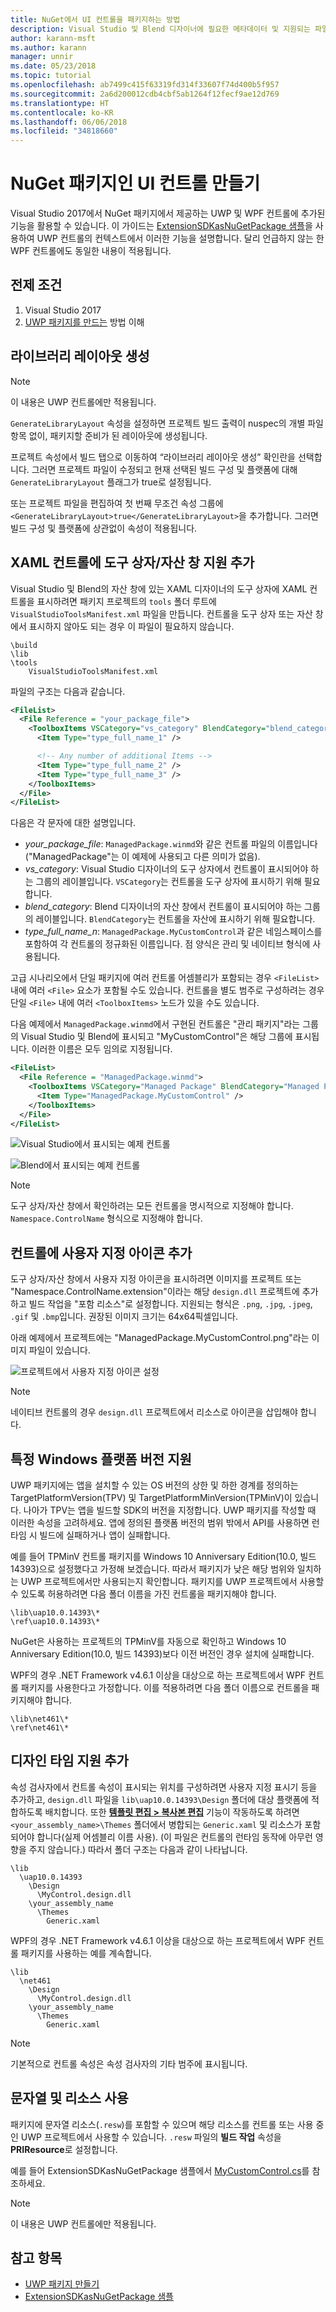```yaml
---
title: NuGet에서 UI 컨트롤을 패키지하는 방법
description: Visual Studio 및 Blend 디자이너에 필요한 메타데이터 및 지원되는 파일을 포함하여 UWP 또는 WPF 컨트롤을 포함하는 NuGet 패키지를 만드는 방법입니다.
author: karann-msft
ms.author: karann
manager: unnir
ms.date: 05/23/2018
ms.topic: tutorial
ms.openlocfilehash: ab7499c415f63319fd314f33607f74d400b5f957
ms.sourcegitcommit: 2a6d200012cdb4cbf5ab1264f12fecf9ae12d769
ms.translationtype: HT
ms.contentlocale: ko-KR
ms.lasthandoff: 06/06/2018
ms.locfileid: "34818660"
---
```

# <a name="creating-ui-controls-as-nuget-packages"></a>NuGet 패키지인 UI 컨트롤 만들기

Visual Studio 2017에서 NuGet 패키지에서 제공하는 UWP 및 WPF 컨트롤에 추가된 기능을 활용할 수 있습니다. 이 가이드는 [ExtensionSDKasNuGetPackage 샘플](https://github.com/NuGet/Samples/tree/master/ExtensionSDKasNuGetPackage)을 사용하여 UWP 컨트롤의 컨텍스트에서 이러한 기능을 설명합니다. 달리 언급하지 않는 한 WPF 컨트롤에도 동일한 내용이 적용됩니다.

## <a name="prerequisites"></a>전제 조건

1. Visual Studio 2017
1. [UWP 패키지를 만드는](create-uwp-packages.md) 방법 이해

## <a name="generate-library-layout"></a>라이브러리 레이아웃 생성

> [!Note]
> 이 내용은 UWP 컨트롤에만 적용됩니다.

`GenerateLibraryLayout` 속성을 설정하면 프로젝트 빌드 출력이 nuspec의 개별 파일 항목 없이, 패키지할 준비가 된 레이아웃에 생성됩니다.

프로젝트 속성에서 빌드 탭으로 이동하여 “라이브러리 레이아웃 생성” 확인란을 선택합니다. 그러면 프로젝트 파일이 수정되고 현재 선택된 빌드 구성 및 플랫폼에 대해 `GenerateLibraryLayout` 플래그가 true로 설정됩니다.

또는 프로젝트 파일을 편집하여 첫 번째 무조건 속성 그룹에 `<GenerateLibraryLayout>true</GenerateLibraryLayout>`을 추가합니다. 그러면 빌드 구성 및 플랫폼에 상관없이 속성이 적용됩니다.

## <a name="add-toolboxassets-pane-support-for-xaml-controls"></a>XAML 컨트롤에 도구 상자/자산 창 지원 추가

Visual Studio 및 Blend의 자산 창에 있는 XAML 디자이너의 도구 상자에 XAML 컨트롤을 표시하려면 패키지 프로젝트의 `tools` 폴더 루트에 `VisualStudioToolsManifest.xml` 파일을 만듭니다. 컨트롤을 도구 상자 또는 자산 창에서 표시하지 않아도 되는 경우 이 파일이 필요하지 않습니다.

    \build
    \lib
    \tools
        VisualStudioToolsManifest.xml

파일의 구조는 다음과 같습니다.

```xml
<FileList>
  <File Reference = "your_package_file">
    <ToolboxItems VSCategory="vs_category" BlendCategory="blend_category">
      <Item Type="type_full_name_1" />

      <!-- Any number of additional Items -->
      <Item Type="type_full_name_2" />
      <Item Type="type_full_name_3" />
    </ToolboxItems>
  </File>
</FileList>
```

다음은 각 문자에 대한 설명입니다.

- *your_package_file*: `ManagedPackage.winmd`와 같은 컨트롤 파일의 이름입니다("ManagedPackage"는 이 예제에 사용되고 다른 의미가 없음).
- *vs_category*: Visual Studio 디자이너의 도구 상자에서 컨트롤이 표시되어야 하는 그룹의 레이블입니다. `VSCategory`는 컨트롤을 도구 상자에 표시하기 위해 필요합니다.
- *blend_category*: Blend 디자이너의 자산 창에서 컨트롤이 표시되어야 하는 그룹의 레이블입니다. `BlendCategory`는 컨트롤을 자산에 표시하기 위해 필요합니다.
- *type_full_name_n*: `ManagedPackage.MyCustomControl`과 같은 네임스페이스를 포함하여 각 컨트롤의 정규화된 이름입니다. 점 양식은 관리 및 네이티브 형식에 사용됩니다.

고급 시나리오에서 단일 패키지에 여러 컨트롤 어셈블리가 포함되는 경우 `<FileList>` 내에 여러 `<File>` 요소가 포함될 수도 있습니다. 컨트롤을 별도 범주로 구성하려는 경우 단일 `<File>` 내에 여러 `<ToolboxItems>` 노드가 있을 수도 있습니다.

다음 예제에서 `ManagedPackage.winmd`에서 구현된 컨트롤은 "관리 패키지"라는 그룹의 Visual Studio 및 Blend에 표시되고 "MyCustomControl"은 해당 그룹에 표시됩니다. 이러한 이름은 모두 임의로 지정됩니다.

```xml
<FileList>
  <File Reference = "ManagedPackage.winmd">
    <ToolboxItems VSCategory="Managed Package" BlendCategory="Managed Package">
      <Item Type="ManagedPackage.MyCustomControl" />
    </ToolboxItems>
  </File>
</FileList>
```

![Visual Studio에서 표시되는 예제 컨트롤](media/UWP-control-vs-toolbox.png)

![Blend에서 표시되는 예제 컨트롤](media/UWP-control-blend-assets.png)

> [!Note]
> 도구 상자/자산 창에서 확인하려는 모든 컨트롤을 명시적으로 지정해야 합니다. `Namespace.ControlName` 형식으로 지정해야 합니다.

## <a name="add-custom-icons-to-your-controls"></a>컨트롤에 사용자 지정 아이콘 추가

도구 상자/자산 창에서 사용자 지정 아이콘을 표시하려면 이미지를 프로젝트 또는 "Namespace.ControlName.extension"이라는 해당 `design.dll` 프로젝트에 추가하고 빌드 작업을 "포함 리소스"로 설정합니다. 지원되는 형식은 `.png`, `.jpg`, `.jpeg`, `.gif` 및 `.bmp`입니다. 권장된 이미지 크기는 64x64픽셀입니다.

아래 예제에서 프로젝트에는 "ManagedPackage.MyCustomControl.png"라는 이미지 파일이 있습니다.

![프로젝트에서 사용자 지정 아이콘 설정](media/UWP-control-custom-icon.png)

> [!Note]
> 네이티브 컨트롤의 경우 `design.dll` 프로젝트에서 리소스로 아이콘을 삽입해야 합니다.

## <a name="support-specific-windows-platform-versions"></a>특정 Windows 플랫폼 버전 지원

UWP 패키지에는 앱을 설치할 수 있는 OS 버전의 상한 및 하한 경계를 정의하는 TargetPlatformVersion(TPV) 및 TargetPlatformMinVersion(TPMinV)이 있습니다. 나아가 TPV는 앱을 빌드할 SDK의 버전을 지정합니다. UWP 패키지를 작성할 때 이러한 속성을 고려하세요. 앱에 정의된 플랫폼 버전의 범위 밖에서 API를 사용하면 런타임 시 빌드에 실패하거나 앱이 실패합니다.

예를 들어 TPMinV 컨트롤 패키지를 Windows 10 Anniversary Edition(10.0, 빌드 14393)으로 설정했다고 가정해 보겠습니다. 따라서 패키지가 낮은 해당 범위와 일치하는 UWP 프로젝트에서만 사용되는지 확인합니다. 패키지를 UWP 프로젝트에서 사용할 수 있도록 허용하려면 다음 폴더 이름을 가진 컨트롤을 패키지해야 합니다.

    \lib\uap10.0.14393\*
    \ref\uap10.0.14393\*

NuGet은 사용하는 프로젝트의 TPMinV를 자동으로 확인하고 Windows 10 Anniversary Edition(10.0, 빌드 14393)보다 이전 버전인 경우 설치에 실패합니다.

WPF의 경우 .NET Framework v4.6.1 이상을 대상으로 하는 프로젝트에서 WPF 컨트롤 패키지를 사용한다고 가정합니다. 이를 적용하려면 다음 폴더 이름으로 컨트롤을 패키지해야 합니다.

    \lib\net461\*
    \ref\net461\*

## <a name="add-design-time-support"></a>디자인 타임 지원 추가

속성 검사자에서 컨트롤 속성이 표시되는 위치를 구성하려면 사용자 지정 표시기 등을 추가하고, `design.dll` 파일을 `lib\uap10.0.14393\Design` 폴더에 대상 플랫폼에 적합하도록 배치합니다. 또한 **[템플릿 편집 > 복사본 편집](/windows/uwp/controls-and-patterns/xaml-styles#modify-the-default-system-styles)** 기능이 작동하도록 하려면 `<your_assembly_name>\Themes` 폴더에서 병합되는 `Generic.xaml` 및 리소스가 포함되어야 합니다(실제 어셈블리 이름 사용). (이 파일은 컨트롤의 런타임 동작에 아무런 영향을 주지 않습니다.) 따라서 폴더 구조는 다음과 같이 나타납니다.

    \lib
      \uap10.0.14393
        \Design
          \MyControl.design.dll
        \your_assembly_name
          \Themes
            Generic.xaml


WPF의 경우 .NET Framework v4.6.1 이상을 대상으로 하는 프로젝트에서 WPF 컨트롤 패키지를 사용하는 예를 계속합니다.

    \lib
      \net461
        \Design
          \MyControl.design.dll
        \your_assembly_name
          \Themes
            Generic.xaml

> [!Note]
> 기본적으로 컨트롤 속성은 속성 검사자의 기타 범주에 표시됩니다.

## <a name="use-strings-and-resources"></a>문자열 및 리소스 사용

패키지에 문자열 리소스(`.resw`)를 포함할 수 있으며 해당 리소스를 컨트롤 또는 사용 중인 UWP 프로젝트에서 사용할 수 있습니다. `.resw` 파일의 **빌드 작업** 속성을 **PRIResource**로 설정합니다.

예를 들어 ExtensionSDKasNuGetPackage 샘플에서 [MyCustomControl.cs](https://github.com/NuGet/Samples/blob/master/ExtensionSDKasNuGetPackage/ManagedPackage/MyCustomControl.cs)를 참조하세요.

> [!Note]
> 이 내용은 UWP 컨트롤에만 적용됩니다.

## <a name="see-also"></a>참고 항목

- [UWP 패키지 만들기](create-uwp-packages.md)
- [ExtensionSDKasNuGetPackage 샘플](https://github.com/NuGet/Samples/tree/master/ExtensionSDKasNuGetPackage)
